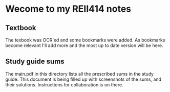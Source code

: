 # Wecome to my REII414 notes
## Textbook
The texbook was OCR'ed and some bookmarks were added. As bookmarks become relevant I'll add more and the most up to date version will be here.
## Study guide sums
The main.pdf in this directory lists all the prescribed sums in the study guide. This document is being filled up with screenshots of the sums, and their solutions. Instructions for collaboration is on there.
